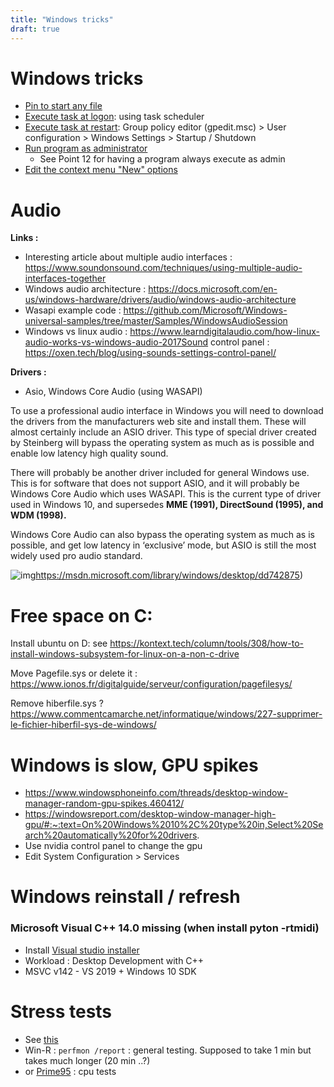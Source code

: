 ```yaml
---
title: "Windows tricks"
draft: true
---
```


# Windows tricks

- [Pin to start any file](https://answers.microsoft.com/en-us/windows/forum/all/pin-to-start-any-file-windows-10-pro/acb769bc-e5d9-4be9-8a76-0aff7cdab6c8)
- [Execute task at logon](https://www.tenforums.com/tutorials/173596-how-create-task-run-app-script-logon-windows-10-a.html): using task scheduler
- [Execute task at restart](https://superuser.com/questions/773651/run-a-script-just-before-shutdown-or-reboot-on-windows-home-edition): Group policy editor (gpedit.msc) > User configuration > Windows Settings > Startup / Shutdown
- [Run program as administrator](https://www.digitalcitizen.life/run-as-admin/)
  - See Point 12 for having a program always execute as admin
- [Edit the context menu "New" options](https://www.youtube.com/watch?v=dJes3l_VW70)




# Audio

**Links :**

- Interesting article about multiple audio interfaces : https://www.soundonsound.com/techniques/using-multiple-audio-interfaces-together
- Windows audio architecture : https://docs.microsoft.com/en-us/windows-hardware/drivers/audio/windows-audio-architecture
- Wasapi example code : https://github.com/Microsoft/Windows-universal-samples/tree/master/Samples/WindowsAudioSession
- Windows vs linux audio : https://www.learndigitalaudio.com/how-linux-audio-works-vs-windows-audio-2017Sound control panel : https://oxen.tech/blog/using-sounds-settings-control-panel/

**Drivers :**

- Asio, Windows Core Audio (using WASAPI)

To use a professional audio interface in Windows you will need to download the drivers from the manufacturers web site and install them. These will almost certainly include an ASIO driver. This type of special driver created by Steinberg will bypass the operating system as much as is possible and enable low latency high quality sound. 

There will probably be another driver included for general Windows use. This is for software that does not support ASIO, and it will probably be Windows Core Audio which uses WASAPI. This is the current type of driver used in Windows 10, and supersedes **MME (1991), DirectSound (1995), and WDM (1998).**

Windows Core Audio can also bypass the operating system as much as is possible, and get low latency in ‘exclusive’ mode, but ASIO is still the most widely used pro audio standard.

![img](https://lh4.googleusercontent.com/pkTV0y4Rs0pWWgSc-BtHAX3SMVfre1DtmwMpD6UIoa8mKqeGDO4XMnVvIpN2NJ_3WHZafLw5amwovg07Vz3H6Qtt3L_DSY7mH6T_vR-GZ_GL5Q0kV3bnv8TJl9CQCQBVEfXZAt7d=s0)https://msdn.microsoft.com/library/windows/desktop/dd742875)



# Free space on C:

Install ubuntu on D: see https://kontext.tech/column/tools/308/how-to-install-windows-subsystem-for-linux-on-a-non-c-drive

Move Pagefile.sys or delete it : https://www.ionos.fr/digitalguide/serveur/configuration/pagefilesys/

Remove hiberfile.sys ? https://www.commentcamarche.net/informatique/windows/227-supprimer-le-fichier-hiberfil-sys-de-windows/



# Windows is slow, GPU spikes

- https://www.windowsphoneinfo.com/threads/desktop-window-manager-random-gpu-spikes.460412/
- https://windowsreport.com/desktop-window-manager-high-gpu/#:~:text=On%20Windows%2010%2C%20type%20in,Select%20Search%20automatically%20for%20drivers.
- Use nvidia control panel to change the gpu
- Edit System Configuration > Services



# Windows reinstall / refresh

### Microsoft Visual C++ 14.0 missing (when install pyton -rtmidi)

- Install [Visual studio installer](https://visualstudio.microsoft.com/fr/thank-you-downloading-visual-studio/?sku=BuildTools&rel=16)
- Workload : Desktop Development with C++
- MSVC v142 - VS 2019 + Windows 10 SDK

# Stress tests

- See [this](https://appuals.com/how-to-run-a-computer-performance-benchmark-test-on-windows/)
- Win-R : `perfmon /report` : general testing. Supposed to take 1 min but takes much longer (20 min ..?)
- or [Prime95](https://www.mersenne.org/download/#download) : cpu tests